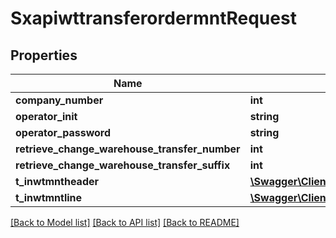 # SxapiwttransferordermntRequest

## Properties
Name | Type | Description | Notes
------------ | ------------- | ------------- | -------------
**company_number** | **int** |  | [optional] 
**operator_init** | **string** |  | [optional] 
**operator_password** | **string** |  | [optional] 
**retrieve_change_warehouse_transfer_number** | **int** |  | [optional] 
**retrieve_change_warehouse_transfer_suffix** | **int** |  | [optional] 
**t_inwtmntheader** | [**\Swagger\Client\Model\TInwtmntheaderReq**](TInwtmntheaderReq.md) |  | [optional] 
**t_inwtmntline** | [**\Swagger\Client\Model\TInwtmntlineReq**](TInwtmntlineReq.md) |  | [optional] 

[[Back to Model list]](../README.md#documentation-for-models) [[Back to API list]](../README.md#documentation-for-api-endpoints) [[Back to README]](../README.md)


